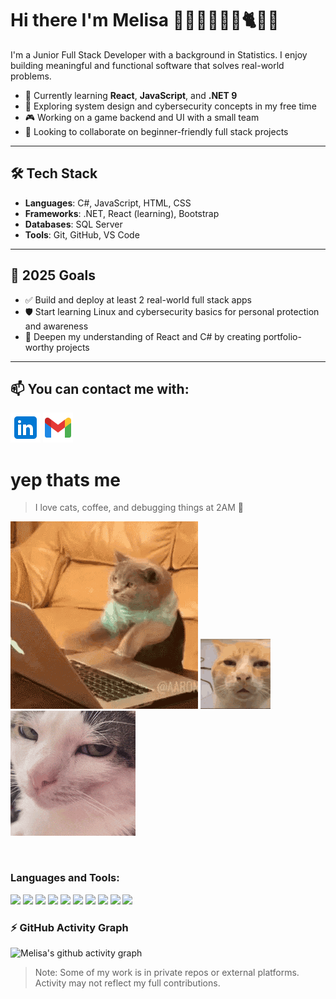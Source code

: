 Hi there I'm Melisa 💁‍♀👩‍💻🛵🤸🐈🌸👋
======

I'm a Junior Full Stack Developer with a background in Statistics. I enjoy building meaningful and functional software that solves real-world problems.

- 🔧 Currently learning **React**, **JavaScript**, and **.NET 9**
- 🧠 Exploring system design and cybersecurity concepts in my free time
- 🎮 Working on a game backend and UI with a small team
- 🤝 Looking to collaborate on beginner-friendly full stack projects

---

## 🛠️ Tech Stack
- **Languages**: C#, JavaScript, HTML, CSS
- **Frameworks**: .NET, React (learning), Bootstrap
- **Databases**: SQL Server
- **Tools**: Git, GitHub, VS Code
---

## 🎯 2025 Goals
- ✅ Build and deploy at least 2 real-world full stack apps
- 🛡️ Start learning Linux and cybersecurity basics for personal protection and awareness
- 📘 Deepen my understanding of React and C# by creating portfolio-worthy projects

---
 📫 You can contact me with:
----------
  [![LinkedIn](icons8-linkedin-logo-48.png)](https://www.linkedin.com/in/melisaakilic/)
  [![Gmail](icons8-gmail-48.png)](mailto:klc.melimlissaa@gmail.com)

yep thats me
======
> I love cats, coffee, and debugging things at 2AM 🐾
> 
![Noon](cat-computer.gif)    ![Night](cat-annoyed.gif)  ![Night](crunchy-cat-monkeycatluna.gif)

<br>
<h3 align="left">Languages and Tools:</h3>
<p align="left">
  <img src="https://cdn.jsdelivr.net/gh/devicons/devicon/icons/csharp/csharp-original.svg" height="30"/>
  <img src="https://cdn.jsdelivr.net/gh/devicons/devicon/icons/dot-net/dot-net-original.svg" height="30"/>
  <img src="https://cdn.jsdelivr.net/gh/devicons/devicon/icons/javascript/javascript-original.svg" height="30"/>
  <img src="https://cdn.jsdelivr.net/gh/devicons/devicon/icons/react/react-original.svg" height="30"/>
  <img src="https://cdn.jsdelivr.net/gh/devicons/devicon/icons/html5/html5-original.svg" height="30"/>
  <img src="https://cdn.jsdelivr.net/gh/devicons/devicon/icons/css3/css3-original.svg" height="30"/>
  <img src="https://cdn.jsdelivr.net/gh/devicons/devicon/icons/bootstrap/bootstrap-original.svg" height="30"/>
  <img src="https://cdn.jsdelivr.net/gh/devicons/devicon/icons/git/git-original.svg" height="30"/>
  <img src="https://cdn.jsdelivr.net/gh/devicons/devicon/icons/github/github-original.svg" height="30"/>
  <img src="https://cdn.jsdelivr.net/gh/devicons/devicon/icons/visualstudio/visualstudio-plain.svg" height="30"/>
</p>

### ⚡ GitHub Activity Graph
![Melisa's github activity graph](https://github-readme-activity-graph.vercel.app/graph?username=melisaakilic)
> Note: Some of my work is in private repos or external platforms. Activity may not reflect my full contributions.

